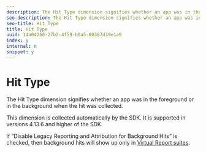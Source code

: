 ```yaml
---
description: The Hit Type dimension signifies whether an app was in the foreground or in the background when the hit was collected.
seo-description: The Hit Type dimension signifies whether an app was in the foreground or in the background when the hit was collected.
seo-title: Hit Type
title: Hit Type
uuid: 14a04260-27b2-4f59-b0a5-80387d39e1a9
index: y
internal: n
snippet: y
---
```


# Hit Type

The Hit Type dimension signifies whether an app was in the foreground or in the background when the hit was collected.

This dimension is collected automatically by the SDK. It is supported in versions 4.13.6 and higher of the SDK.

If “Disable Legacy Reporting and Attribution for Background Hits” is checked, then background hits will show up only in [Virtual Report suites](../../../components/vrs/vrs-mobile-visit-processing.md#concept_EC51308E4FD14E149F1B5D63C0AB34BD). 
